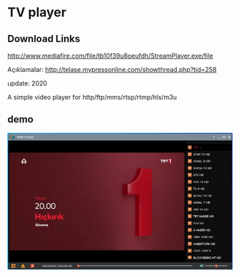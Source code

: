 # TV player
## Download Links
http://www.mediafire.com/file/tb10f39u8oeufdh/StreamPlayer.exe/file

Açıklamalar:
http://telase.mypressonline.com/showthread.php?tid=258

update:
2020

A simple video player for http/ftp/mms/rtsp/rtmp/hls/m3u 

## demo
![Demo](https://github.com/telase/tv/raw/master/dist/demo.jpg)

